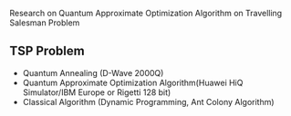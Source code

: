 Research on Quantum Approximate Optimization Algorithm on Travelling Salesman Problem


## TSP Problem
- Quantum Annealing (D-Wave 2000Q)
- Quantum Approximate Optimization Algorithm(Huawei HiQ Simulator/IBM Europe or Rigetti 128 bit)
- Classical Algorithm (Dynamic Programming, Ant Colony Algorithm)



